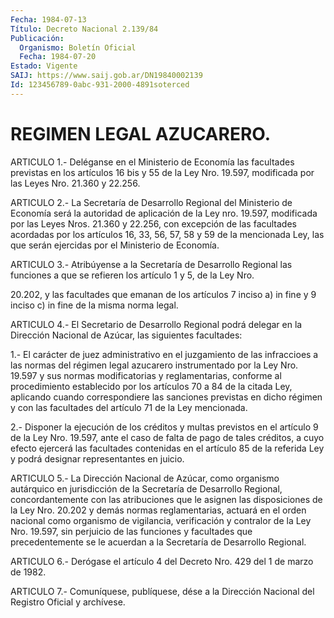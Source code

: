 ```yaml
---
Fecha: 1984-07-13
Título: Decreto Nacional 2.139/84
Publicación:
  Organismo: Boletín Oficial
  Fecha: 1984-07-20
Estado: Vigente
SAIJ: https://www.saij.gob.ar/DN19840002139
Id: 123456789-0abc-931-2000-4891soterced
---
```

# REGIMEN LEGAL AZUCARERO.

<a id="1"></a>
ARTICULO  1.- Deléganse en el Ministerio de Economía las facultades previstas en  los  artículos  16  bis  y  55 de la Ley Nro. 19.597, modificada por las Leyes Nro. 21.360 y 22.256.

<a id="2"></a>
ARTICULO  2.-  La  Secretaría de Desarrollo Regional del Ministerio de Economía será la  autoridad de aplicación de la Ley nro. 19.597, modificada por las Leyes  Nros.  21.360  y 22.256, con excepción de las facultades acordadas por los artículos  16, 33, 56, 57, 58 y 59 de la mencionada Ley, las que serán ejercidas  por el Ministerio de Economía.

<a id="3"></a>
ARTICULO  3.-  Atribúyense  a  la Secretaría de Desarrollo Regional las funciones a que se refieren  los artículo 1 y 5, de la Ley Nro.

20.202, y las facultades que emanan  de  los  artículos 7 inciso a) in fine y 9 inciso c) in fine de la misma norma legal.

<a id="4"></a>
ARTICULO  4.- El Secretario de Desarrollo Regional podrá delegar en la Dirección  Nacional  de  Azúcar, las siguientes facultades:

1.- El carácter de juez administrativo  en  el  juzgamiento  de las infraccioes  a las normas del régimen legal azucarero instrumentado por la Ley Nro. 19.597 y sus normas modificatorias y reglamentarias,  conforme  al  procedimiento  establecido  por  los artículos 70 a 84 de la citada Ley, aplicando cuando correspondiere  las  sanciones previstas en dicho régimen y con las facultades del artículo 71 de la Ley mencionada.

2.- Disponer la ejecución  de los créditos y multas previstos en el artículo 9 de la Ley Nro. 19.597,  ante el caso de falta de pago de tales créditos, a cuyo efecto ejercerá  las  facultades  contenidas en el artículo 85 de la referida Ley y podrá designar representantes en juicio.

<a id="5"></a>
ARTICULO  5.-  La  Dirección  Nacional  de  Azúcar,  como organismo autárquico    en   jurisdicción  de  la  Secretaría  de  Desarrollo Regional, concordantemente  con las atribuciones que le asignen las disposiciones de la Ley Nro.  20.202 y demás normas reglamentarias, actuará  en  el  orden  nacional  como   organismo  de  vigilancia, verificación y contralor de la Ley Nro. 19.597,  sin  perjuicio  de las  funciones y facultades que precedentemente se le acuerdan a la Secretaría de Desarrollo Regional.

<a id="6"></a>
ARTICULO  6.-  Derógase el artículo 4 del Decreto Nro. 429 del 1 de marzo de 1982.

<a id="7"></a>
ARTICULO  7.- Comuníquese, publíquese, dése a la Dirección Nacional del Registro Oficial y archívese.
